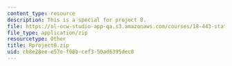 ```yaml
---
content_type: resource
description: This is a special for project 8.
file: https://ol-ocw-studio-app-qa.s3.amazonaws.com/courses/18-443-statistics-for-applications-spring-2015/cb8e28eee57ef08bcef350ad6395dec0_Rproject8.zip
file_type: application/zip
resourcetype: Other
title: Rproject8.zip
uid: cb8e28ee-e57e-f08b-cef3-50ad6395dec0
---
```

